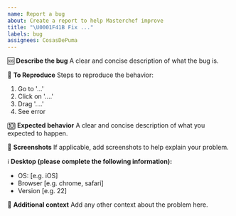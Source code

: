 ```yaml
---
name: Report a bug
about: Create a report to help Masterchef improve
title: "\U0001F41B Fix ..."
labels: bug
assignees: CosasDePuma
---
```


🆘 **Describe the bug**
A clear and concise description of what the bug is.

🔁 **To Reproduce**
Steps to reproduce the behavior:

1. Go to '...'
2. Click on '....'
3. Drag '....'
4. See error

🔟 **Expected behavior**
A clear and concise description of what you expected to happen.

🎦 **Screenshots**
If applicable, add screenshots to help explain your problem.

ℹ️ **Desktop (please complete the following information):**

- OS: [e.g. iOS]
- Browser [e.g. chrome, safari]
- Version [e.g. 22]

🚮 **Additional context**
Add any other context about the problem here.
